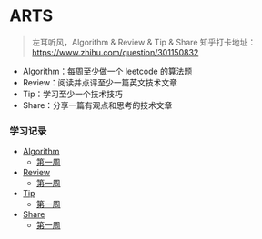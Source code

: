 # ARTS
> 左耳听风，Algorithm &amp; Review &amp; Tip &amp; Share
> 知乎打卡地址：https://www.zhihu.com/question/301150832

- Algorithm：每周至少做一个 leetcode 的算法题
- Review：阅读并点评至少一篇英文技术文章
- Tip：学习至少一个技术技巧
- Share：分享一篇有观点和思考的技术文章

### 学习记录
- [Algorithm](Algorithm/README.md)
	- [第一周](Algorithm/week1.md)
- [Review](Review/README.md)
	- [第一周](Review/week1.md)
- [Tip](Tip/README.md)
	- [第一周](Tip/week1.md)
- [Share](Share/README.md)
	- [第一周](Share/week1.md)
